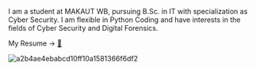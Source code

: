 I am a student at MAKAUT WB, pursuing B.Sc. in IT with specialization as Cyber Security. I am flexible  in Python Coding and have interests in the fields of Cyber Security  and Digital Forensics.

My Resume → [📃](https://drive.google.com/file/d/18YhlEQzIjALRHOKQnxxwU2-R266SaIP3/view?usp=sharing)

   ![a2b4ae4ebabcd10ff10a1581366f6df2](https://github.com/BL00D-C0MMANDER/BL00D-C0MMANDER/assets/97792908/a77186d3-3571-405b-81bd-4c7aca191eb6)
